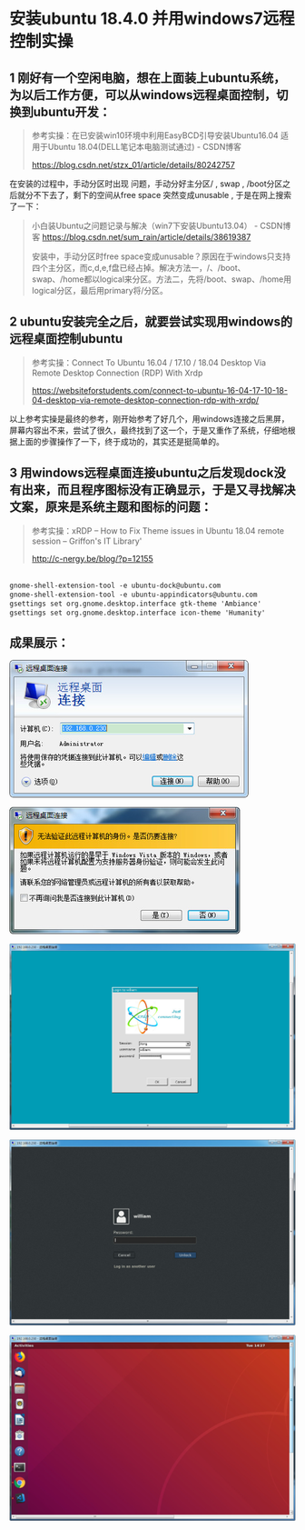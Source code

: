 # 安装ubuntu 18.4.0 并用windows7远程控制实操

## 1  刚好有一个空闲电脑，想在上面装上ubuntu系统，为以后工作方便，可以从windows远程桌面控制，切换到ubuntu开发： 

> 参考实操：在已安装win10环境中利用EasyBCD引导安装Ubuntu16.04 适用于Ubuntu 18.04(DELL笔记本电脑测试通过) - CSDN博客  
>
> https://blog.csdn.net/stzx_01/article/details/80242757

在安装的过程中，手动分区时出现 问题，手动分好主分区/ , swap , /boot分区之后就分不下去了，剩下的空间从free space 突然变成unusable , 于是在网上搜索了一下：

> 小白装Ubuntu之问题记录与解决（win7下安装Ubuntu13.04） - CSDN博客  https://blog.csdn.net/sum_rain/article/details/38619387
>
> 安装中，手动分区时free space变成unusable？原因在于windows只支持四个主分区，而c,d,e,f盘已经占掉。解决方法一，/、/boot、swap、/home都以logical来分区。方法二，先将/boot、swap、/home用logical分区，最后用primary将/分区。



## 2   ubuntu安装完全之后，就要尝试实现用windows的远程桌面控制ubuntu

> 参考实操：Connect To Ubuntu 16.04 / 17.10 / 18.04 Desktop Via Remote Desktop Connection (RDP) With Xrdp
>
> https://websiteforstudents.com/connect-to-ubuntu-16-04-17-10-18-04-desktop-via-remote-desktop-connection-rdp-with-xrdp/

以上参考实操是最终的参考，刚开始参考了好几个，用windows连接之后黑屏，屏幕内容出不来，尝试了很久，最终找到了这一个，于是又重作了系统，仔细地根据上面的步骤操作了一下，终于成功的，其实还是挺简单的。



## 3  用windows远程桌面连接ubuntu之后发现dock没有出来，而且程序图标没有正确显示，于是又寻找解决文案，原来是系统主题和图标的问题：

> 参考实操：xRDP – How to Fix Theme issues in Ubuntu 18.04 remote session – Griffon's IT Library' 
>
> http://c-nergy.be/blog/?p=12155

```shell

gnome-shell-extension-tool -e ubuntu-dock@ubuntu.com
gnome-shell-extension-tool -e ubuntu-appindicators@ubuntu.com
gsettings set org.gnome.desktop.interface gtk-theme 'Ambiance'
gsettings set org.gnome.desktop.interface icon-theme 'Humanity'

```



## 成果展示：

![](img/2018-09-11_150036.jpg)

![](img/2018-09-11_142601.jpg) 

![](img/2018-09-11_142650.jpg)

![](img/2018-09-11_142707.jpg)

![](img/2018-09-11_142755.jpg)